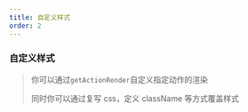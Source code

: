 ```yaml
---
title: 自定义样式
order: 2
---
```


### 自定义样式

> 你可以通过`getActionRender`自定义指定动作的渲染
>
> 同时你可以通过复写 css，定义 className 等方式覆盖样式

<code src="./index.tsx"></code>
